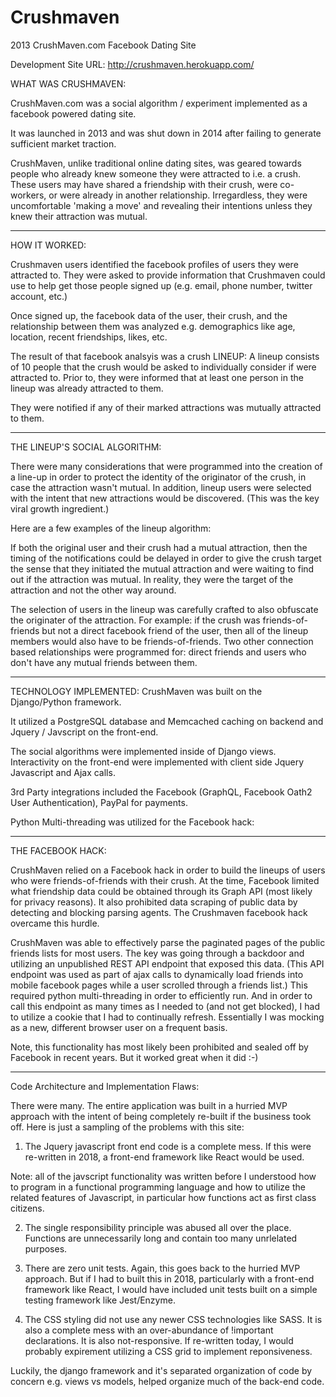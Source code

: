 # Crushmaven
2013 CrushMaven.com Facebook Dating Site

Development Site URL: http://crushmaven.herokuapp.com/

WHAT WAS CRUSHMAVEN:

CrushMaven.com was a social algorithm / experiment implemented as a facebook powered dating site.

It was launched in 2013 and was shut down in 2014 after failing to generate sufficient market traction.

CrushMaven, unlike traditional online dating sites, was geared towards people who already knew someone they were attracted to i.e. a crush. These users may have shared a friendship with their crush, were co-workers, or were already in another relationship.  Irregardless, they were uncomfortable 'making a move' and revealing their intentions unless they knew their attraction was mutual.

---
HOW IT WORKED:

Crushmaven users identified the facebook profiles of users they were attracted to. They were asked to provide information that Crushmaven could use to help get those people signed up (e.g. email, phone number, twitter account, etc.)

Once signed up, the facebook data of the user, their crush, and the relationship between them was analyzed
e.g. demographics like age, location, recent friendships, likes, etc.

The result of that facebook analsyis was a crush LINEUP: A lineup consists of 10 people that the crush would be asked to individually consider if were attracted to. Prior to, they were informed that at least one person in the lineup was already attracted to them.

They were notified if any of their marked attractions was mutually attracted to them.

---
THE LINEUP'S SOCIAL ALGORITHM:

There were many considerations that were programmed into the creation of a line-up in order to protect the identity
of the originator of the crush, in case the attraction wasn't mutual.  In addition, lineup users were selected with the intent that new attractions would be discovered.  (This was the key viral growth ingredient.)

Here are a few examples of the lineup algorithm: 

If both the original user and their crush had a mutual attraction, then the timing of the notifications could be delayed in order to give the crush target the sense that they initiated the mutual attraction and were waiting to find out if the attraction was mutual.  In reality, they were the target of the attraction and not the other way around.

The selection of users in the lineup was carefully crafted to also obfuscate the originater of the attraction.  For example: if the crush was friends-of-friends but not a direct facebook friend of the user, then all of the lineup members would also have to be friends-of-friends.  Two other connection based relationships were programmed for: direct friends and users who don't have any mutual friends between them.

---

TECHNOLOGY IMPLEMENTED: CrushMaven was built on the Django/Python framework. 

It utilized a PostgreSQL database and Memcached caching on backend and Jquery / Javscript on the front-end.

The social algorithms were implemented inside of Django views.  Interactivity on the front-end were implemented with client side Jquery Javascript and Ajax calls.

3rd Party integrations included the Facebook (GraphQL, Facebook Oath2 User Authentication), PayPal for payments.

Python Multi-threading was utilized for the Facebook hack:

---

THE FACEBOOK HACK:

CrushMaven relied on a Facebook hack in order to build the lineups of users who were friends-of-friends with their crush.  At the time, Facebook limited what friendship data could be obtained through its Graph API (most likely for privacy reasons).  It also prohibited data scraping of public data by detecting and blocking parsing agents. The Crushmaven facebook hack overcame this hurdle.

CrushMaven was able to effectively parse the paginated pages of the public friends lists for most users. The key was going through a backdoor and utilizing an unpublished REST API endpoint that exposed this data. (This API endpoint was used as part of ajax calls to dynamically load friends into mobile facebook pages while a user scrolled through a friends list.)  This required python multi-threading in order to efficiently run.  And in order to call this endpoint as many times as I needed to (and not get blocked), I had to utilize a cookie that I had to continually refresh.  Essentially I was mocking as a new, different browser user on a frequent basis.  

Note, this functionality has most likely been prohibited and sealed off by Facebook in recent years.  But it worked great when it did :-)

---

Code Architecture and Implementation Flaws:

There were many.  The entire application was built in a hurried MVP approach with the intent of being completely re-built if the business took off.  Here is just a sampling of the problems with this site:

1.  The Jquery javascript front end code is a complete mess.  If this were re-written in 2018, a front-end framework like React would be used.  

Note: all of the javscript functionality was written before I  understood how to program in a functional programming language and how to utilize the related features of Javascript, in particular how functions act as first class citizens.  

2.  The single responsibility principle was abused all over the place.  Functions are unnecessarily long and contain too many unrlelated purposes.

3.  There are zero unit tests.  Again, this goes back to the hurried MVP approach.  But if I had to built this in 2018, particularly with a front-end framework like React, I would have included unit tests built on a simple testing framework like Jest/Enzyme.

4.  The CSS styling did not use any newer CSS technologies like SASS.  It is also a complete mess with an over-abundance of !important declarations.  It is also not-responsive.  If re-written today, I would probably expirement utilizing a CSS grid to implement reponsiveness.

Luckily, the django framework and it's separated organization of code by concern e.g. views vs models, helped organize much of the back-end code.



